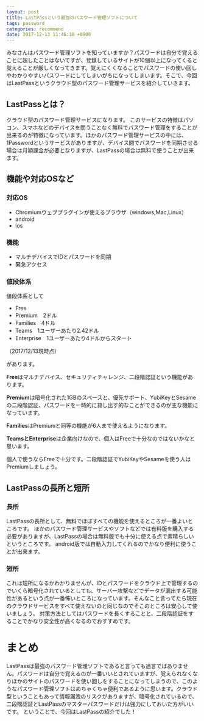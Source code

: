 ```yaml
---
layout: post
title: LastPassという最強のパスワード管理ソフトについて
tags: password
categories: recommend
date: 2017-12-13 11:46:18 +0900
---
```


みなさんはパスワード管理ソフトを知っていますか？パスワードは自分で覚えることに超したことはないですが、登録しているサイトが10個以上になってくると覚えることが厳しくなってきます。覚えにくくなることでパスワードの使い回しやわかりやすいパスワードにしてしまいがちになってしまいます。そこで、今回はLastPassというクラウド型のパスワード管理サービスを紹介していきます。

LastPassとは？
-----------

クラウド型のパスワード管理サービスになります。 このサービスの特徴はパソコン、スマホなどのデバイスを問うことなく無料でパスワード管理をすることが出来るのが特徴になっています。ほかのパスワード管理サービスの中には、1Passwordというサービスがありますが、デバイス間でパスワードを同期させる場合は月額課金が必要となりますが、LastPassの場合は無料で使うことが出来ます。

機能や対応OSなど
---------

### 対応OS

*   Chromiumウェブプラグインが使えるブラウザ（windows,Mac,Linux）
*   android
*   ios

### 機能

*   マルチデバイスでIDとパスワードを同期
*   緊急アクセス

### 値段体系

値段体系として

*   Free
*   Premium　2ドル
*   Families　4ドル
*   Teams　1ユーザーあたり2.42ドル
*   Enterprise　1ユーザーあたり4ドルからスタート

（2017/12/13現時点）

があります。

**Free**はマルチデバイス、セキュリティチャレンジ、二段階認証という機能があります。

**Premium**は暗号化された1GBのスペースと、優先サポート、YubiKeyとSesameの二段階認証、パスワードを一時的に貸し出す的なことができるのが主な機能になっています。

**Families**はPremiumと同等の機能が6人まで使えるようになります。

**TeamsとEnterprise**は企業向けなので、個人はFreeで十分なのではないかなと思います。

個人で使うならFreeで十分です。二段階認証でYubiKeyやSesameを使う人はPremiumしましょう。

LastPassの長所と短所
--------------

### 長所

LastPassの長所として、無料でほぼすべての機能を使えるところが一番よいところです。 ほかのパスワード管理サービスやソフトなどでは有料版を購入する必要がありますが、LastPassの場合は無料版でも十分に使える点で素晴らしいというところです。 android版では自動入力してくれるのでかなり便利に使うことが出来ます。

### 短所

これは短所になるかわかりませんが、IDとパスワードをクラウド上で管理するのでいくら暗号化されているとしても、サーバー攻撃などでデータが漏出する可能性があるという点が一番怖いところになっています。そんなこと言ってたら現在のクラウドサービスをすべて使えないのと同じなのでそこのところは安心して使いましょう。 対策方法としてはパスワードを長くすることと、二段階認証をすることでかなり安全性が高くなるのでおすすめです。

まとめ
===

LastPassは最強のパスワード管理ソフトであると言っても過言ではありません。パスワードは自分で覚えるのが一番いいとされていますが、覚えられなくなりほかのサイトのパスワードを使い回しをすることになってしまうので、このようなパスワード管理ソフトはめちゃくちゃ便利であるように思います。クラウド型ということもあって情報漏洩のリスクがありますが、暗号化されているので、二段階認証とLastPassのマスターパスワードだけは強力にしておいた方がいいです。 ということで、今回はLastPassの紹介でした！
